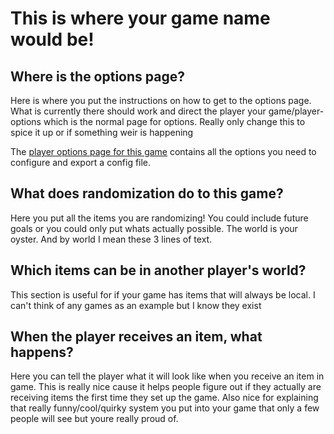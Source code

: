 # This is where your game name would be!

## Where is the options page?

Here is where you put the instructions on how to get to the options page. What is currently there should work and direct the player
your game/player-options which is the normal page for options. Really only change this to spice it up or if something weir is happening

The [player options page for this game](../player-options) contains all the options you need to configure and export a
config file.

## What does randomization do to this game?

Here you put all the items you are randomizing! You could include future goals or you could only put whats actually possible.
The world is your oyster.
And by world I mean these 3 lines of text.

## Which items can be in another player's world?

This section is useful for if your game has items that will always be local. I can't think of any games as an example but I know they exist

## When the player receives an item, what happens?

Here you can tell the player what it will look like when you receive an item in game. This is really nice cause it helps people figure out if
they actually are receiving items the first time they set up the game. Also nice for explaining that really funny/cool/quirky system you
put into your game that only a few people will see but youre really proud of.
